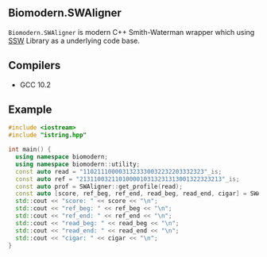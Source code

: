 ## Biomodern.SWAligner

`Biomodern.SWAligner` is modern C++ Smith-Waterman wrapper which using [SSW][SSW] Library as a underlying code base.

## Compilers
- GCC 10.2

## Example

```cpp
#include <iostream>
#include "istring.hpp"

int main() {
  using namespace biomodern;
  using namespace biomodern::utility;
  const auto read = "1102111000031323330032232203332323"_is;
  const auto ref = "2131100321101000010313231313001322323213"_is;
  const auto prof = SWAligner::get_profile(read);
  const auto [score, ref_beg, ref_end, read_beg, read_end, cigar] = SWAligner::align(prof, ref);
  std::cout << "score: " << score << "\n";
  std::cout << "ref_beg: " << ref_beg << "\n";
  std::cout << "ref_end: " << ref_end << "\n";
  std::cout << "read_beg: " << read_beg << "\n";
  std::cout << "read_end: " << read_end << "\n";
  std::cout << "cigar: " << cigar << "\n";
}
```

[SSW]: https://github.com/mengyao/Complete-Striped-Smith-Waterman-Library
